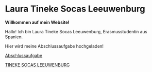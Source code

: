 # Laura Tineke Socas Leeuwenburg

  **Willkommen auf mein Website!**

  Hallo! Ich bin Laura Tineke Socas Leeuwenburg, Erasmusstudentin aus Spanien.
  
  Hier wird meine Abschlussaufgabe hochgeladen!

  [Abschlussaufgabe](Liste.html)


[TINEKE SOCAS LEEUWENBURG](https://github.com/TinekeSocas/Computerbenutzung-und-Programmieren-SoSe-2024/blob/main/IMG_3028.png) 


